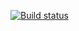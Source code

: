 [![Build status](https://ci.appveyor.com/api/projects/status/nubfnl2tbkcxw6y4?svg=true)](https://ci.appveyor.com/project/Alexey-hub0/page-object)
